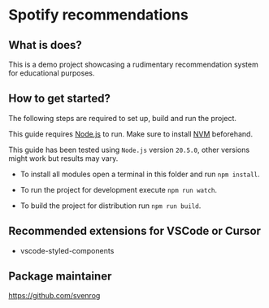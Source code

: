 # Spotify recommendations

## What is does?

This is a demo project showcasing a rudimentary recommendation system for educational purposes.

## How to get started?

The following steps are required to set up, build and run the project.

This guide requires [Node.js](https://nodejs.org/) to run.
Make sure to install [NVM](https://github.com/coreybutler/nvm-windows/releases) beforehand.

This guide has been tested using `Node.js` version `20.5.0`, other versions might work but results may vary.

- To install all modules open a terminal in this folder and run `npm install`.

- To run the project for development execute `npm run watch`.

- To build the project for distribution run `npm run build`.

## Recommended extensions for VSCode or Cursor

- vscode-styled-components

## Package maintainer

https://github.com/svenrog
